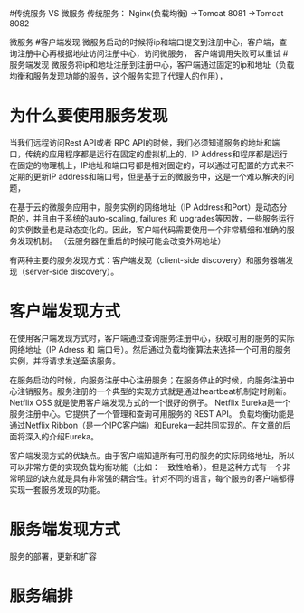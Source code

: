 #传统服务 VS 微服务
传统服务：
Nginx(负载均衡) ->Tomcat 8081
                ->Tomcat 8082

微服务
#客户端发现
微服务启动的时候将ip和端口提交到注册中心，客户端，查询注册中心再根据地址访问注册中心，访问微服务，
客户端调用失败可以重试
#服务端发现
微服务将ip和地址注册到注册中心，客户端通过固定的ip和地址（负载均衡和服务发现功能的服务，这个服务实现了代理人的作用），


# 为什么要使用服务发现
当我们远程访问Rest API或者 RPC API的时候，我们必须知道服务的地址和端口，传统的应用程序都是运行在固定的虚拟机上的，IP Address和程序都是运行在固定的物理机上，IP地址和端口号都是相对固定的，可以通过可配置的方式来不定期的更新IP address和端口号，但是基于云的微服务中，这是一个难以解决的问题，

在基于云的微服务应用中，服务实例的网络地址（IP Address和Port）是动态分配的，并且由于系统的auto-scaling, failures 和 upgrades等因数，一些服务运行的实例数量也是动态变化的。因此，客户端代码需要使用一个非常精细和准确的服务发现机制。
（云服务器在重启的时候可能会改变外网地址）

有两种主要的服务发现方式：客户端发现（client-side discovery）和服务器端发现（server-side discovery）。

# 客户端发现方式
在使用客户端发现方式时，客户端通过查询服务注册中心，获取可用的服务的实际网络地址（IP Adress 和 端口号）。然后通过负载均衡算法来选择一个可用的服务实例，并将请求发送至该服务。

在服务启动的时候，向服务注册中心注册服务；在服务停止的时候，向服务注册中心注销服务。服务注册的一个典型的实现方式就是通过heartbeat机制定时刷新。Netflix OSS 就是使用客户端发现方式的一个很好的例子。 Netflix Eureka是一个服务注册中心。它提供了一个管理和查询可用服务的 REST API。 负载均衡功能是通过Netflix Ribbon（是一个IPC客户端）和Eureka一起共同实现的。在文章的后面将深入的介绍Eureka。

客户端发现方式的优缺点。由于客户端知道所有可用的服务的实际网络地址，所以可以非常方便的实现负载均衡功能（比如：一致性哈希）。但是这种方式有一个非常明显的缺点就是具有非常强的耦合性。针对不同的语言，每个服务的客户端都得实现一套服务发现的功能。

# 服务端发现方式
服务的部署，更新和扩容

# 服务编排

